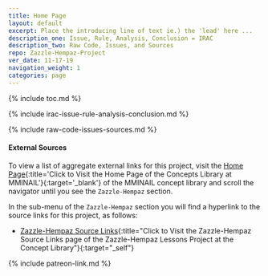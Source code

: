 ```yaml
---
title: Home Page
layout: default
excerpt: Place the introducing line of text ie.) the 'lead' here ...
description_one: Issue, Rule, Analysis, Conclusion = IRAC
description_two: Raw Code, Issues, and Sources
repo: Zazzle-Hempaz-Project
ver_date: 11-17-19
navigation_weight: 1
categories: page
---
```


{% include toc.md %}

{% include irac-issue-rule-analysis-conclusion.md %}

{% include raw-code-issues-sources.md %}

#### External Sources

To view a list of aggregate external links for this project, visit the [Home Page](https://mminail.github.io/){:title='Click to Visit the Home Page of the Concepts Library at MMINAIL'}{:target='_blank'} of the MMINAIL concept library and scroll the navigator until you see the `Zazzle-Hempaz` section.

In the sub-menu of the `Zazzle-Hempaz` section you will find a hyperlink to the source links for this project, as follows:

- [Zazzle-Hempaz Source Links](../Zazzle-Hempaz/Zazzle-Hempaz-Source-Links.htm){:title="Click to Visit the Zazzle-Hempaz Source Links page of the Zazzle-Hempaz Lessons Project at the Concept Library"}{:target="_self"}

{% include patreon-link.md %}
